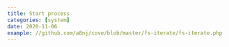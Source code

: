 ```yaml
---
title: Start process
categories: [system]
date: 2020-11-06
example: //github.com/a8nj/cove/blob/master/fs-iterate/fs-iterate.php
---
```

